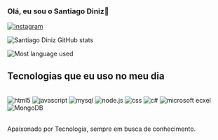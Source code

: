 
### Olá, eu sou o Santiago  Diniz🖖

[![instagram](https://img.shields.io/badge/Instagram-E4405F?style=for-the-badge&logo=instagram&logoColor=white )](https://www.instagram.com/s4nt_dev/)

![Santiago Diniz GitHub stats](https://github-readme-stats.vercel.app/api?username=Santiago-Diniz&show_icons=true&theme=dracula)

![Most language used](https://github-readme-stats.vercel.app/api/top-langs/?username=Santiago-Diniz&theme=blue-green)

## Tecnologias que eu uso no meu dia

<div style="display: inline_block"><br/>

<img aling= "center" alt="html5" src="https://img.shields.io/badge/HTML5-E34F26?style=for-the-badge&logo=html5&logoColor=white" />
<img aling= "center" alt="javascript" src="https://img.shields.io/badge/JavaScript-323330?style=for-the-badge&logo=javascript&logoColor=F7DF1E" />
<img aling= "center" alt="mysql" src="https://img.shields.io/badge/MySQL-00000F?style=for-the-badge&logo=mysql&logoColor=white" />
<img aling= "center" alt="node.js" src="https://img.shields.io/badge/Node.js-43853D?style=for-the-badge&logo=node.js&logoColor=white" />
<img aling= "center" alt="css" src="https://img.shields.io/badge/CSS3-1572B6?style=for-the-badge&logo=css3&logoColor=white" />
<img aling= "center" alt="c#" src="https://img.shields.io/badge/C%23-239120?style=for-the-badge&logo=c-sharp&logoColor=white" />
<img aling= "center" alt="microsoft ecxel" src="https://img.shields.io/badge/Microsoft_Excel-217346?style=for-the-badge&logo=microsoft-excel&logoColor=white" />
<img aling= "center" alt="MongoDB" src="https://img.shields.io/badge/MongoDB-4EA94B?style=for-the-badge&logo=mongodb&logoColor=white" />
 
</div><br/>

Apaixonado por Tecnologia, sempre em busca de conhecimento.
